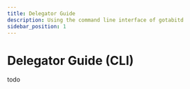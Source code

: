 ```yaml
---
title: Delegator Guide
description: Using the command line interface of gotabitd
sidebar_position: 1
---
```



# Delegator Guide (CLI)

todo